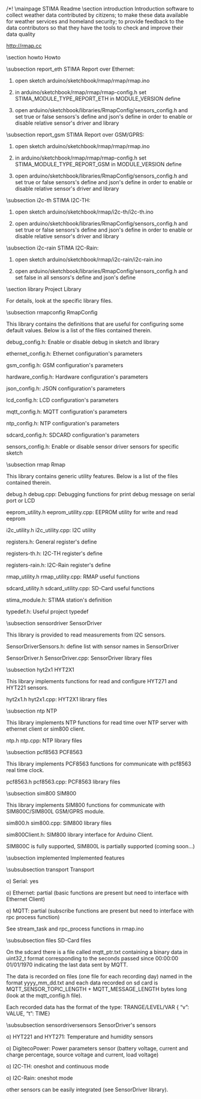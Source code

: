 /*! \mainpage STIMA Readme
\section introduction Introduction
software to collect weather data contributed by citizens; to make
these data available for weather services and homeland security; to
provide feedback to the data contributors so that they have the tools
to check and improve their data quality

http://rmap.cc

\section howto Howto

\subsection report_eth STIMA Report over Ethernet:

1) open sketch arduino/sketchbook/rmap/rmap/rmap.ino

2) in arduino/sketchbook/rmap/rmap/rmap-config.h set STIMA_MODULE_TYPE_REPORT_ETH in MODULE_VERSION define

3) open arduino/sketchbook/libraries/RmapConfig/sensors_config.h and set true or false
sensors's define and json's define in order to enable or disable relative sensor's driver and library

\subsection report_gsm STIMA Report over GSM/GPRS:

1) open sketch arduino/sketchbook/rmap/rmap/rmap.ino

2) in arduino/sketchbook/rmap/rmap/rmap-config.h set STIMA_MODULE_TYPE_REPORT_GSM in MODULE_VERSION define

3) open arduino/sketchbook/libraries/RmapConfig/sensors_config.h and set true or false
sensors's define and json's define in order to enable or disable relative sensor's driver and library

\subsection i2c-th STIMA I2C-TH:

1) open sketch arduino/sketchbook/rmap/i2c-th/i2c-th.ino

2) open arduino/sketchbook/libraries/RmapConfig/sensors_config.h and set true or false
sensors's define and json's define in order to enable or disable relative sensor's driver and library

\subsection i2c-rain STIMA I2C-Rain:

1) open sketch arduino/sketchbook/rmap/i2c-rain/i2c-rain.ino

2) open arduino/sketchbook/libraries/RmapConfig/sensors_config.h and set false
in all sensors's define and json's define

\section library Project Library

For details, look at the specific library files.

\subsection rmapconfig RmapConfig

This library contains the definitions that are useful for configuring some default values.
Below is a list of the files contained therein.

debug_config.h: Enable or disable debug in sketch and library

ethernet_config.h: Ethernet configuration's parameters

gsm_config.h: GSM configuration's parameters

hardware_config.h: Hardware configuration's parameters

json_config.h: JSON configuration's parameters

lcd_config.h: LCD configuration's parameters

mqtt_config.h: MQTT configuration's parameters

ntp_config.h: NTP configuration's parameters

sdcard_config.h: SDCARD configuration's parameters

sensors_config.h: Enable or disable sensor driver sensors for specific sketch

\subsection rmap Rmap

This library contains generic utility features. Below is a list of the files contained therein.

debug.h debug.cpp: Debugging functions for print debug message on serial port or LCD

eeprom_utility.h eeprom_utility.cpp: EEPROM utility for write and read eeprom

i2c_utility.h i2c_utility.cpp: I2C utility

registers.h: General register's define

registers-th.h: I2C-TH register's define

registers-rain.h: I2C-Rain register's define

rmap_utility.h rmap_utility.cpp: RMAP useful functions

sdcard_utility.h sdcard_utility.cpp: SD-Card useful functions

stima_module.h: STIMA station's definition

typedef.h: Useful project typedef

\subsection sensordriver SensorDriver

This library is provided to read measurements from I2C sensors.

SensorDriverSensors.h: define list with sensor names in SensorDriver

SensorDriver.h SensorDriver.cpp: SensorDriver library files

\subsection hyt2x1 HYT2X1

This library implements functions for read and configure HYT271 and HYT221 sensors.

hyt2x1.h hyt2x1.cpp: HYT2X1 library files

\subsection ntp NTP

This library implements NTP functions for read time over NTP server with ethernet client or sim800 client.

ntp.h ntp.cpp: NTP library files

\subsection pcf8563 PCF8563

This library implements PCF8563 functions for communicate with pcf8563 real time clock.

pcf8563.h pcf8563.cpp: PCF8563 library files

\subsection sim800 SIM800

This library implements SIM800 functions for communicate with SIM800C/SIM800L GSM/GPRS module.

sim800.h sim800.cpp: SIM800 library files

sim800Client.h: SIM800 library interface for Arduino Client.

SIM800C is fully supported, SIM800L is partially supported (coming soon...)

\subsection implemented Implemented features

\subsubsection transport Transport

o) Serial: yes

o) Ethernet: partial (basic functions are present but need to interface with Ethernet Client)

o) MQTT: partial (subscribe functions are present but need to interface with rpc process function)

See stream_task and rpc_process functions in rmap.ino

\subsubsection files SD-Card files

On the sdcard there is a file called mqtt_ptr.txt containing a binary data in uint32_t format
corresponding to the seconds passed since 00:00:00 01/01/1970 indicating the last data sent by MQTT.

The data is recorded on files (one file for each recording day) named in the format yyyy_mm_dd.txt
and each data recorded on sd card is MQTT_SENSOR_TOPIC_LENGTH + MQTT_MESSAGE_LENGTH bytes long (look at the mqtt_config.h file).

Each recorded data has the format of the type: TRANGE/LEVEL/VAR { “v”: VALUE, “t”: TIME}

\subsubsection sensordriversensors SensorDriver's sensors

o) HYT221 and HYT271: Temperature and humidity sensors

o) DigitecoPower: Power parameters sensor (battery voltage, current and charge percentage, source voltage and current, load voltage)

o) I2C-TH: oneshot and continuous mode

o) I2C-Rain: oneshot mode

other sensors can be easily integrated (see SensorDriver library).
